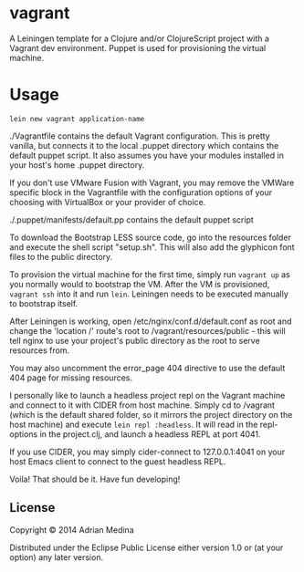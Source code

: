 # vagrant

A Leiningen template for a Clojure and/or ClojureScript project with a Vagrant dev environment. Puppet is used for provisioning the virtual machine.

# Usage

`lein new vagrant application-name`

./Vagrantfile contains the default Vagrant configuration. This is pretty vanilla, but connects it to the local .puppet directory which contains the default puppet script. It also assumes you have your modules installed in your host's home .puppet directory.

If you don't use VMware Fusion with Vagrant, you may remove the VMWare specific block in the Vagrantfile with the configuration options of your choosing with VirtualBox or your provider of choice.

./.puppet/manifests/default.pp contains the default puppet script

To download the Bootstrap LESS source code, go into the resources folder and execute the shell script "setup.sh". This will also add the glyphicon font files to the public directory.

To provision the virtual machine for the first time, simply run `vagrant up` as you normally would to bootstrap the VM. After the VM is provisioned, `vagrant ssh` into it and run `lein`. Leiningen needs to be executed manually to bootstrap itself. 

After Leiningen is working, open /etc/nginx/conf.d/default.conf as root and change the 'location /' route's root to /vagrant/resources/public - this will tell nginx to use your project's public directory as the root to serve resources from.

You may also uncomment the error_page 404 directive to use the default 404 page for missing resources.

I personally like to launch a headless project repl on the Vagrant machine and connect to it with CIDER from host machine. Simply cd to /vagrant (which is the default shared folder, so it mirrors the project directory on the host machine) and execute `lein repl :headless`. It will read in the repl-options in the project.clj, and launch a headless REPL at port 4041.

If you use CIDER, you may simply cider-connect to 127.0.0.1:4041 on your host Emacs client to connect to the guest headless REPL.

Voila! That should be it. Have fun developing!

## License

Copyright © 2014 Adrian Medina

Distributed under the Eclipse Public License either version 1.0 or (at
your option) any later version.
